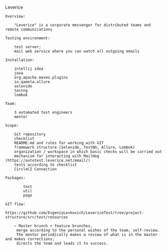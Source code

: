 Leverice

    Overview:
    
        "Leverice" is a corporate messenger for distributed teams and remote communications
        
    Testing environment:
    
        test server;        
        mail web service where you can watch all outgoing emails
        
    Installation:
    
        intellij idea
        java
        org.apache.maven.plugins
        io.qameta.allure
        selenide
        testng
        lombok
        
    Team:
    
        3 automated test engineers
        mentor 
           
    Scope:
    
        Git repository
        checklist
        README.md and rules for working with GIT
        framework structure (Selenide, TestNG, Allure, Lombok)
        organization / workspace in which basic checks will be carried out
        mechanism for interacting with MailHog (https://autotest.leverice.net/email/)
        tests according to checklist
        CircleCI Connection   
             
    Packages:
    
            test
            util
            page
            
    GIT flow:
    
    https://github.com/EvgeniyLevkovich/LevericeTest/tree/project-structure/src/test/resources
    
        ~ Master brunch + feature brunches,
         merge according to the personal wishes of the team, self-review.
         The mentor periodically makes a review of what is in the master and makes corrections,
         directs the team and leads it to success. 